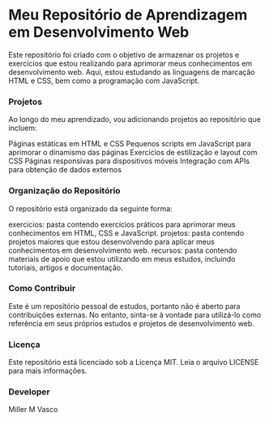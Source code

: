 # Meu Repositório de Aprendizagem em Desenvolvimento Web
Este repositório foi criado com o objetivo de armazenar os projetos e exercícios que estou realizando para aprimorar meus conhecimentos em desenvolvimento web. Aqui, estou estudando as linguagens de marcação HTML e CSS, bem como a programação com JavaScript.

### Projetos
Ao longo do meu aprendizado, vou adicionando projetos ao repositório que incluem:

Páginas estáticas em HTML e CSS
Pequenos scripts em JavaScript para aprimorar o dinamismo das páginas
Exercícios de estilização e layout com CSS
Páginas responsivas para dispositivos móveis
Integração com APIs para obtenção de dados externos

### Organização do Repositório
O repositório está organizado da seguinte forma:

exercicios: pasta contendo exercícios práticos para aprimorar meus conhecimentos em HTML, CSS e JavaScript.
projetos: pasta contendo projetos maiores que estou desenvolvendo para aplicar meus conhecimentos em desenvolvimento web.
recursos: pasta contendo materiais de apoio que estou utilizando em meus estudos, incluindo tutoriais, artigos e documentação.

### Como Contribuir
Este é um repositório pessoal de estudos, portanto não é aberto para contribuições externas. No entanto, sinta-se à vontade para utilizá-lo como referência em seus próprios estudos e projetos de desenvolvimento web.

### Licença
Este repositório está licenciado sob a Licença MIT. Leia o arquivo LICENSE para mais informações.

### Developer

Miller M Vasco
